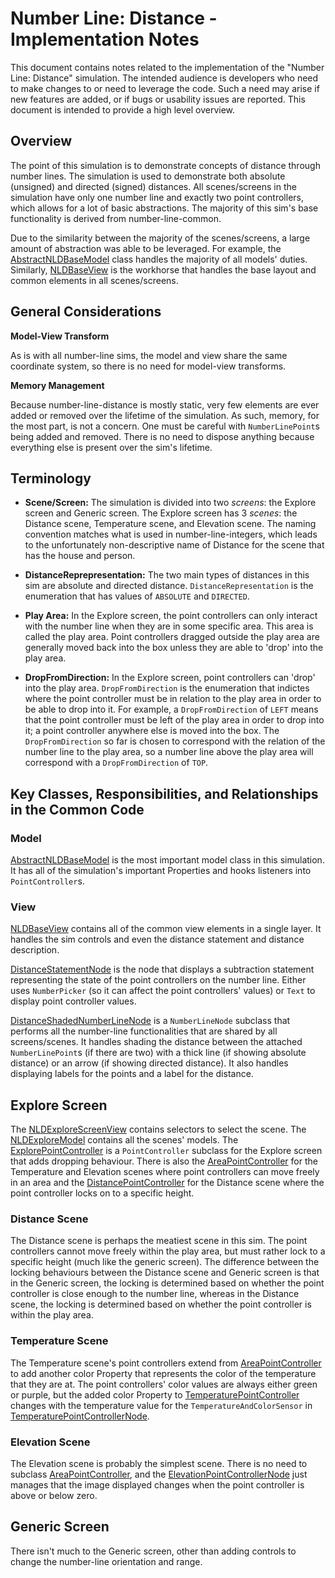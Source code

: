 # Number Line: Distance - Implementation Notes

This document contains notes related to the implementation of the "Number Line: Distance" simulation. The intended
audience is developers who need to make changes to or need to leverage the code. Such a need may arise if new features
are added, or if bugs or usability issues are reported. This document is intended to provide a high level overview.

## Overview

The point of this simulation is to demonstrate concepts of distance through number lines. The simulation is used to
demonstrate both absolute (unsigned) and directed (signed) distances. All scenes/screens in the simulation have only one
number line and exactly two point controllers, which allows for a lot of basic abstractions. The majority of this sim's
base functionality is derived from number-line-common.

Due to the similarity between the majority of the scenes/screens, a large amount of abstraction was able to be
leveraged. For example,
the [AbstractNLDBaseModel](https://github.com/phetsims/number-line-distance/blob/main/js/common/model/AbstractNLDBaseModel.js)
class handles the majority of all models' duties.
Similarly, [NLDBaseView](https://github.com/phetsims/number-line-distance/blob/main/js/common/view/NLDBaseView.js)
is the workhorse that handles the base layout and common elements in all scenes/screens.

## General Considerations

**Model-View Transform**

As is with all number-line sims, the model and view share the same coordinate system, so there is no need for model-view
transforms.

**Memory Management**

Because number-line-distance is mostly static, very few elements are ever added or removed over the lifetime of the
simulation. As such, memory, for the most part, is not a concern. One must be careful with `NumberLinePoint`s being
added and removed. There is no need to dispose anything because everything else is present over the sim's lifetime.

## Terminology

* **Scene/Screen:** The simulation is divided into two _screens_: the Explore screen and Generic screen. The Explore
  screen has 3 _scenes_: the Distance scene, Temperature scene, and Elevation scene. The naming convention matches what
  is used in number-line-integers, which leads to the unfortunately non-descriptive name of Distance for the scene that
  has the house and person.

* **DistanceReprepresentation:** The two main types of distances in this sim are absolute and directed distance.
  `DistanceRepresentation` is the enumeration that has values of `ABSOLUTE` and `DIRECTED`.

* **Play Area:** In the Explore screen, the point controllers can only interact with the number line when they are in
  some specific area. This area is called the play area. Point controllers dragged outside the play area are generally
  moved back into the box unless they are able to 'drop' into the play area.

* **DropFromDirection:** In the Explore screen, point controllers can 'drop' into the play area. `DropFromDirection`
  is the enumeration that indictes where the point controller must be in relation to the play area in order to be able
  to drop into it. For example, a `DropFromDirection` of `LEFT` means that the point controller must be left of the play
  area in order to drop into it; a point controller anywhere else is moved into the box. The `DropFromDirection` so far
  is chosen to correspond with the relation of the number line to the play area, so a number line above the play area
  will correspond with a `DropFromDirection` of `TOP`.

## Key Classes, Responsibilities, and Relationships in the Common Code

### Model

[AbstractNLDBaseModel](https://github.com/phetsims/number-line-distance/blob/main/js/common/model/AbstractNLDBaseModel.js)
is the most important model class in this simulation. It has all of the simulation's important Properties and hooks
listeners into `PointController`s.

### View

[NLDBaseView](https://github.com/phetsims/number-line-distance/blob/main/js/common/view/NLDBaseView.js) contains all of
the common view elements in a single layer. It handles the sim controls and even the distance statement and distance
description.

[DistanceStatementNode](https://github.com/phetsims/number-line-distance/blob/main/js/common/view/DistanceStatementNode.js)
is the node that displays a subtraction statement representing the state of the point controllers on the number line.
Either uses `NumberPicker` (so it can affect the point controllers' values) or `Text` to display point controller
values.

[DistanceShadedNumberLineNode](https://github.com/phetsims/number-line-distance/blob/main/js/common/view/DistanceShadedNumberLineNode.js)
is a `NumberLineNode` subclass that performs all the number-line functionalities that are shared by all screens/scenes.
It handles shading the distance between the attached `NumberLinePoint`s (if there are two) with a thick line (if showing
absolute distance) or an arrow (if showing directed distance). It also handles displaying labels for the points and a
label for the distance.

## Explore Screen

The [NLDExploreScreenView](https://github.com/phetsims/number-line-distance/blob/main/js/explore/view/NLDExploreScreenView.js)
contains selectors to select the scene.
The [NLDExploreModel](https://github.com/phetsims/number-line-distance/blob/main/js/explore/model/NLDExploreModel.js)
contains all the scenes' models.
The [ExplorePointController](https://github.com/phetsims/number-line-distance/blob/main/js/explore/model/ExplorePointController.js)
is a `PointController` subclass for the Explore screen that adds dropping behaviour. There is also
the [AreaPointController](https://github.com/phetsims/number-line-distance/blob/main/js/explore/model/AreaPointController.js)
for the Temperature and Elevation scenes where point controllers can move freely in an area and
the [DistancePointController](https://github.com/phetsims/number-line-distance/blob/main/js/explore/model/DistancePointController.js)
for the Distance scene where the point controller locks on to a specific height.

### Distance Scene

The Distance scene is perhaps the meatiest scene in this sim. The point controllers cannot move freely within the play
area, but must rather lock to a specific height (much like the generic screen). The difference between the locking
behaviours between the Distance scene and Generic screen is that in the Generic screen, the locking is determined based
on whether the point controller is close enough to the number line, whereas in the Distance scene, the locking is
determined based on whether the point controller is within the play area.

### Temperature Scene

The Temperature scene's point controllers extend
from [AreaPointController](https://github.com/phetsims/number-line-distance/blob/main/js/explore/model/AreaPointController.js)
to add another color Property that represents the color of the temperature that they are at. The point controllers'
color values are always either green or purple, but the added color Property
to [TemperaturePointController](https://github.com/phetsims/number-line-distance/blob/main/js/explore/model/TemperaturePointController.js)
changes with the temperature value for the `TemperatureAndColorSensor`
in [TemperaturePointControllerNode](https://github.com/phetsims/number-line-distance/blob/main/js/explore/view/TemperaturePointControllerNode.js).

### Elevation Scene

The Elevation scene is probably the simplest scene. There is no need to
subclass [AreaPointController](https://github.com/phetsims/number-line-distance/blob/main/js/explore/model/AreaPointController.js),
and
the [ElevationPointControllerNode](https://github.com/phetsims/number-line-distance/blob/main/js/explore/view/ElevationPointControllerNode.js)
just manages that the image displayed changes when the point controller is above or below zero.

## Generic Screen

There isn't much to the Generic screen, other than adding controls to change the number-line orientation and range.

